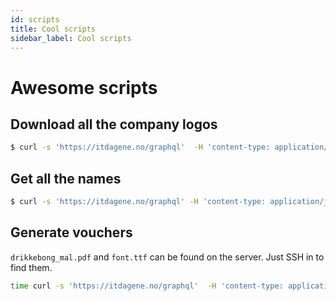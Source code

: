 ```yaml
---
id: scripts
title: Cool scripts
sidebar_label: Cool scripts
---
```


# Awesome scripts

## Download all the company logos

```bash
$ curl -s 'https://itdagene.no/graphql'  -H 'content-type: application/json' --data '{"query":"{c:currentMetaData {a:companiesLastDay{logo} b:companiesFirstDay {logo}}}","variables":null,"operationName":null}'  | jq -r ".data.c | (.a + .b)| .[] |.logo"  | sort -u  | parallel -N5 wget
```

## Get all the names

```bash
$ curl -s 'https://itdagene.no/graphql' -H 'content-type: application/json' --data '{"query":"{c:currentMetaData {a:companiesLastDay{name} b:companiesFirstDay {name}}}","variables":null,"operationName":null}' | jq -r ".data.c | (.a + .b)| .[] |.name" | sort -u
```

## Generate vouchers

`drikkebong_mal.pdf` and `font.ttf` can be found on the server. Just SSH in to find them.

```bash
time curl -s 'https://itdagene.no/graphql'  -H 'content-type: application/json' --data '{"query":"{c:currentMetaData {a:companiesLastDay{name} b:companiesFirstDay {name}}}","variables":null,"operationName":null}'  | time jq ".data.c | (.a + .b)| .[] |.name" | time sort -u | time xargs ./main drikkebong_mal.pdf
```

